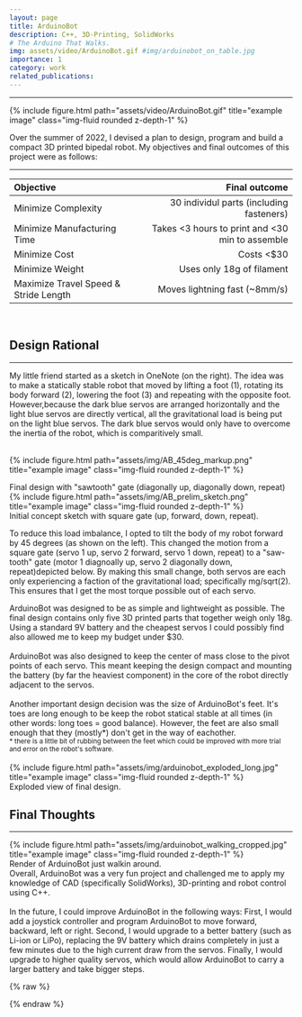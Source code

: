 ```yaml
---
layout: page
title: ArduinoBot
description: C++, 3D-Printing, SolidWorks
# The Arduino That Walks.
img: assets/video/ArduinoBot.gif #img/arduinobot_on_table.jpg
importance: 1
category: work
related_publications:
---
```


---

<div class="row">
    <div class="col-sm mt-3 mt-md-0">
        {% include figure.html path="assets/video/ArduinoBot.gif" title="example image" class="img-fluid rounded z-depth-1" %}
    </div>
</div>

Over the summer of 2022, I devised a plan to design, program and build a compact 3D printed bipedal robot. My objectives and final outcomes of this project were as follows:

---

| Objective                             |                                   Final outcome |
| :------------------------------------ | ----------------------------------------------: |
| Minimize Complexity                   |        30 individul parts (including fasteners) |
| Minimize Manufacturing Time           | Takes <3 hours to print and <30 min to assemble |
| Minimize Cost                         |                                      Costs <$30 |
| Minimize Weight                       |                       Uses only 18g of filament |
| Maximize Travel Speed & Stride Length |                   Moves lightning fast (~8mm/s) |

<br />

## Design Rational

---

<div class="row justify-content-sm-center">
    <div class="col-sm-6 mt-3 mt-md-0">
My little friend started as a sketch in OneNote (on the right). The idea was to make a statically stable robot that moved by lifting a foot (1), rotating its body forward (2), lowering the foot (3) and repeating with the opposite foot. However,because the dark blue servos are arranged horizontally and the light blue servos are directly vertical, all the gravitational load is being put on the light blue servos. The dark blue servos would only have to overcome the inertia of the robot, which is comparitively small.<br /> <br />

{% include figure.html path="assets/img/AB_45deg_markup.png" title="example image" class="img-fluid rounded z-depth-1" %}

<div class="caption">
    Final design with "sawtooth" gate (diagonally up, diagonally down, repeat)
</div>

</div>
<div class="col-sm-6 mt-3 mt-md-0">
{% include figure.html path="assets/img/AB_prelim_sketch.png" title="example image" class="img-fluid rounded z-depth-1" %}

<div class="caption">
    Initial concept sketch with square gate (up, forward, down, repeat).
</div>

To reduce this load imbalance, I opted to tilt the body of my robot forward by 45 degrees (as shown on the left). This changed the motion from a square gate (servo 1 up, servo 2 forward, servo 1 down, repeat) to a "saw-tooth" gate (motor 1 diagnoally up, servo 2 diagonally down, repeat)depicted below. By making this small change, both servos are each only experiencing a faction of the gravitational load; specifically mg/sqrt(2). This ensures that I get the most torque possible out of each servo.

</div>
</div>

<div class="row justify-content-sm-center">
    <div class="col-sm-5 mt-3 mt-md-0">
        ArduinoBot was designed to be as simple and lightweight as possible. The final design contains only five 3D printed parts that together weigh only 18g. Using a standard 9V battery and the cheapest servos I could possibly find also allowed me to keep my budget under $30.
        <br /> <br />
        ArduinoBot was also designed to keep the center of mass close to the pivot points of each servo. This meant keeping the design compact and mounting the battery (by far the heaviest component) in the core of the robot directly adjacent to the servos.
        <br /> <br />
        Another important design decision was the size of ArduinoBot's feet. It's toes are long enough to be keep the robot statical stable at all times (in other words: long toes = good balance). However, the feet are also small enough that they (mostly*) don't get in the way of eachother.
        <div>
            <small>* there is a little bit of rubbing between the feet which could be improved with more trial and error on the robot's software.</small>
        </div>
        <br />
    </div>
    <div class="col-sm-7 mt-3 mt-md-0">
        {% include figure.html path="assets/img/arduinobot_exploded_long.jpg" title="example image" class="img-fluid rounded z-depth-1" %}
        <div class="caption">
        Exploded view of final design.
        </div>
    </div>

</div>

## Final Thoughts

---

<div class="row mt-3">
    <div class="col-sm mt-3 mt-md-0">
        {% include figure.html path="assets/img/arduinobot_walking_cropped.jpg" title="example image" class="img-fluid rounded z-depth-1" %}
        <div class="caption">
        Render of ArduinoBot just walkin around.
        </div>
    </div>
    <div class="col-sm mt-3 mt-md-0">
        Overall, ArduinoBot was a very fun project and challenged me to apply my knowledge of CAD (specifically SolidWorks), 3D-printing and robot control using C++.
        <br /> <br />
        In the future, I could improve ArduinoBot in the following ways: First, I would add a joystick controller and program ArduinoBot to move forward, backward, left or right. Second, I would upgrade to a better battery (such as Li-ion or LiPo), replacing the 9V battery which drains completely in just a few minutes due to the high current draw from the servos. Finally, I would upgrade to higher quality servos, which would allow ArduinoBot to carry a larger battery and take bigger steps.
    </div>
</div>

{% raw %}

{% endraw %}
